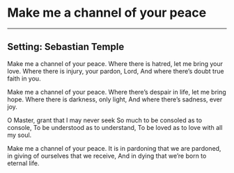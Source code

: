 # Make me a channel of your peace

***

## Setting: Sebastian Temple

Make me a channel of your peace.
Where there is hatred, let me bring your love.
Where there is injury, your pardon, Lord,
And where there’s doubt true faith in you.

Make me a channel of your peace.
Where there’s despair in life, let me bring hope.
Where there is darkness, only light,
And where there’s sadness, ever joy.

O Master, grant that I may never seek
So much to be consoled as to console,
To be understood as to understand,
To be loved as to love with all my soul.

Make me a channel of your peace.
It is in pardoning that we are pardoned,
in giving of ourselves that we receive,
And in dying that we’re born to eternal life.